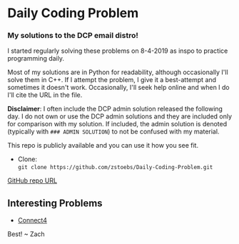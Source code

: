 # Daily Coding Problem
### My solutions to the DCP email distro!

I started regularly solving these problems on 8-4-2019 as inspo to practice programming daily.

Most of my solutions are in Python for readability, although occasionally I'll solve them in C++. If I attempt the problem, I give it a best-attempt and sometimes it doesn't work. Occasionally, I'll seek help online and when I do I'll cite the URL in the file.

**Disclaimer**: I often include the DCP admin solution released the following day. I do not own or use the DCP admin solutions and they are included only for comparison with my solution. If included, the admin solution is denoted (typically with `### ADMIN SOLUTION`) to not be confused with my material.

This repo is publicly available and you can use it how you see fit.

- Clone:  
```git clone https://github.com/zstoebs/Daily-Coding-Problem.git```

[GitHub repo URL](https://github.com/zstoebs/Daily-Coding-Problem.git)  

## Interesting Problems
- [Connect4](https://github.com/zstoebs/Daily-Coding-Problem/tree/master/December%202019/12-16-2019)

Best! ~ Zach
